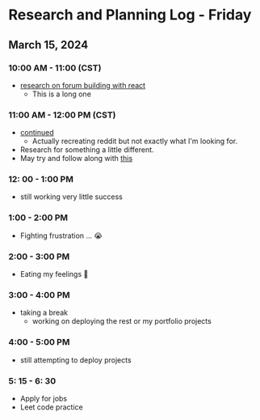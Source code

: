 # Research and Planning Log - Friday

## March 15, 2024

### 10:00 AM - 11:00 (CST)

- [research on forum building with react](thttps://www.youtube.com/live/O0AhmAVzOo4?si=cPsUmNIxcu9Vie2u)
  - This is a long one

### 11:00 AM - 12:00 PM (CST)

- [continued](thttps://www.youtube.com/live/O0AhmAVzOo4?si=cPsUmNIxcu9Vie2u)
  - Actually recreating reddit but not exactly what I'm looking for.
- Research for something a little different.
- May try and follow along with [this](https://novu.co/blog/building-a-forum-with-react-nodejs/)

### 12: 00 - 1:00 PM

- still working very little success 

### 1:00 - 2:00 PM

- Fighting frustration ... 😭

### 2:00 - 3:00 PM

- Eating my feelings 🌮

### 3:00 - 4:00 PM

- taking a break
  - working on deploying the rest or my portfolio projects

### 4:00 - 5:00 PM

- still attempting to deploy projects

### 5: 15 - 6: 30

- Apply for jobs
- Leet code practice
